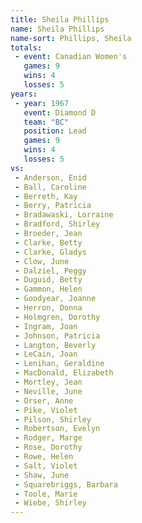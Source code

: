 ```yaml
---
title: Sheila Phillips
name: Sheila Phillips
name-sort: Phillips, Sheila
totals:
 - event: Canadian Women's
   games: 9
   wins: 4
   losses: 5
years:
 - year: 1967
   event: Diamond D
   team: "BC"
   position: Lead
   games: 9
   wins: 4
   losses: 5
vs:
 - Anderson, Enid
 - Ball, Caroline
 - Berreth, Kay
 - Berry, Patricia
 - Bradawaski, Lorraine
 - Bradford, Shirley
 - Broeder, Jean
 - Clarke, Betty
 - Clarke, Gladys
 - Clow, June
 - Dalziel, Peggy
 - Duguid, Betty
 - Gammon, Helen
 - Goodyear, Joanne
 - Herron, Donna
 - Holmgren, Dorothy
 - Ingram, Joan
 - Johnson, Patricia
 - Langton, Beverly
 - LeCain, Joan
 - Lenihan, Geraldine
 - MacDonald, Elizabeth
 - Mortley, Jean
 - Neville, June
 - Orser, Anne
 - Pike, Violet
 - Pilson, Shirley
 - Robertson, Evelyn
 - Rodger, Marge
 - Rose, Dorothy
 - Rowe, Helen
 - Salt, Violet
 - Shaw, June
 - Squarebriggs, Barbara
 - Toole, Marie
 - Wiebe, Shirley
---
```

